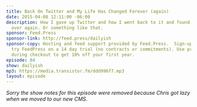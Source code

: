 ```yaml
---
title: Back On Twitter and My Life Has Changed Forever (again)
date: 2015-04-08 12:11:00 -06:00
description: How I gave up Twitter and how I went back to it and found myself all
  over again. Or something like that.
sponsor: Feed.Press
sponsor-link: http://feed.press/dailyish
sponsor-copy: Hosting and feed support provided by Feed.Press.  Sign-up today and
  try FeedPress on a 14 day trial (no contracts or commitments). Use promo code "dailyish"
  during checkout to get 10% off your first year.
episode: 84
show: dailyish
mp3: https://media.transistor.fm/ddd996f7.mp3
layout: episode
---
```


<em>Sorry the show notes for this episode were removed because Chris got lazy when we moved to our new CMS</em>.
